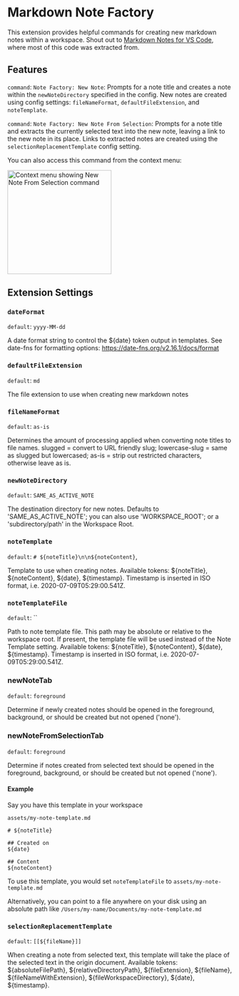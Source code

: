 # Markdown Note Factory

This extension provides helpful commands for creating new markdown notes within a workspace. Shout out to [Markdown Notes for VS Code](https://github.com/kortina/vscode-markdown-notes), where most of this code was extracted from.

## Features

`command`: `Note Factory: New Note`: Prompts for a note title and creates a note within the `newNoteDirectory` specified in the config. New notes are created using config settings: `fileNameFormat`, `defaultFileExtension`, and `noteTemplate`.

`command`: `Note Factory: New Note From Selection`: Prompts for a note title and extracts the currently selected text into the new note, leaving a link to the new note in its place. Links to extracted notes are created using the `selectionReplacementTemplate` config setting.

You can also access this command from the context menu:

<img src="https://github.com/mgmeyers/vscode-markdown-note-factory/raw/main/assets/context-menu.png" alt="Context menu showing New Note From Selection command" width="233" />

## Extension Settings

### `dateFormat`

`default`: `yyyy-MM-dd`

A date format string to control the \${date} token output in templates. See date-fns for formatting options: https://date-fns.org/v2.16.1/docs/format

### `defaultFileExtension`

`default`: `md`

The file extension to use when creating new markdown notes

### `fileNameFormat`

`default`: `as-is`

Determines the amount of processing applied when converting note titles to file names. slugged = convert to URL friendly slug; lowercase-slug = same as slugged but lowercased; as-is = strip out restricted characters, otherwise leave as is.

### `newNoteDirectory`

`default`: `SAME_AS_ACTIVE_NOTE`

The destination directory for new notes. Defaults to 'SAME_AS_ACTIVE_NOTE'; you can also use 'WORKSPACE_ROOT'; or a 'subdirectory/path' in the Workspace Root.

### `noteTemplate`

`default`: `# ${noteTitle}\n\n${noteContent}`,

Template to use when creating notes. Available tokens: ${noteTitle}, ${noteContent}, ${date}, ${timestamp}. Timestamp is inserted in ISO format, i.e. 2020-07-09T05:29:00.541Z.

### `noteTemplateFile`

`default`: ``

Path to note template file. This path may be absolute or relative to the workspace root. If present, the template file will be used instead of the Note Template setting. Available tokens: ${noteTitle}, ${noteContent}, ${date}, ${timestamp}. Timestamp is inserted in ISO format, i.e. 2020-07-09T05:29:00.541Z.

### newNoteTab

`default`: `foreground`

Determine if newly created notes should be opened in the foreground, background, or should be created but not opened ('none').

### newNoteFromSelectionTab

`default`: `foreground`

Determine if notes created from selected text should be opened in the foreground, background, or should be created but not opened ('none').

#### Example

Say you have this template in your workspace

`assets/my-note-template.md`

```
# ${noteTitle}

## Created on
${date}

## Content
${noteContent}
```

To use this template, you would set `noteTemplateFile` to `assets/my-note-template.md`

Alternatively, you can point to a file anywhere on your disk using an absolute path like `/Users/my-name/Documents/my-note-template.md`

### `selectionReplacementTemplate`

`default`: `[[${fileName}]]`

When creating a note from selected text, this template will take the place of the selected text in the origin document. Available tokens: ${absoluteFilePath}, ${relativeDirectoryPath}, ${fileExtension}, ${fileName}, ${fileNameWithExtension}, ${fileWorkspaceDirectory}, ${date}, ${timestamp}.
